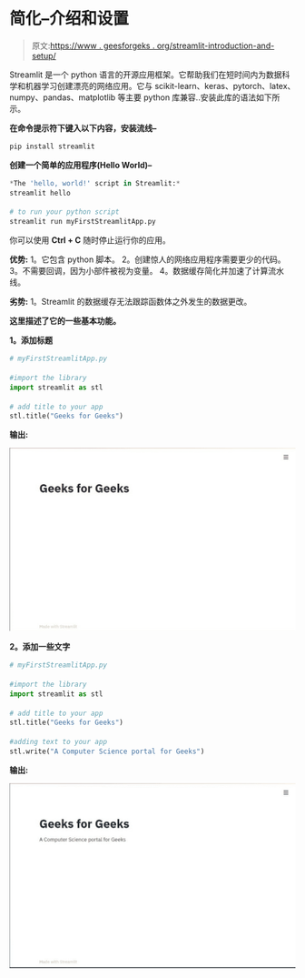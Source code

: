 # 简化–介绍和设置

> 原文:[https://www . geesforgeks . org/streamlit-introduction-and-setup/](https://www.geeksforgeeks.org/streamlit-introduction-and-setup/)

Streamlit 是一个 python 语言的开源应用框架。它帮助我们在短时间内为数据科学和机器学习创建漂亮的网络应用。它与 scikit-learn、keras、pytorch、latex、numpy、pandas、matplotlib 等主要 python 库兼容..安装此库的语法如下所示。

**在命令提示符下键入以下内容，安装流线–**

```py
pip install streamlit

```

**创建一个简单的应用程序(Hello World)–**

```py
*The 'hello, world!' script in Streamlit:*
streamlit hello

# to run your python script
streamlit run myFirstStreamlitApp.py
```

你可以使用 **Ctrl + C** 随时停止运行你的应用。

**优势:**
1。它包含 python 脚本。
2。创建惊人的网络应用程序需要更少的代码。
3。不需要回调，因为小部件被视为变量。
4。数据缓存简化并加速了计算流水线。

**劣势:**
1。Streamlit 的数据缓存无法跟踪函数体之外发生的数据更改。

**这里描述了它的一些基本功能。**

**1。添加标题**

```py
# myFirstStreamlitApp.py

#import the library
import streamlit as stl

# add title to your app
stl.title("Geeks for Geeks")
```

**输出:**

![](img/2fe2e5a1a8e658118886746bddbdedb7.png)

**2。添加一些文字**

```py
# myFirstStreamlitApp.py

#import the library
import streamlit as stl

# add title to your app
stl.title("Geeks for Geeks")

#adding text to your app
stl.write("A Computer Science portal for Geeks")
```

**输出:**

![](img/5ed57e35f24ca61cb51bd518d196c59b.png)